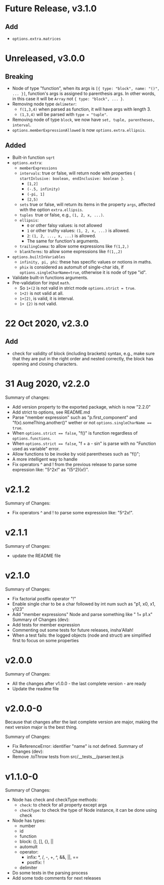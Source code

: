 
# Future Release, v3.1.0

## Add
- `options.extra.matrices`

# Unreleased, v3.0.0

## Breaking

- Node of type "function", when its args is `[{ type: "block", name: "()", ... }]`,  function's args is assigned to parenthesis args. In other words, in this case it will be `Array` not `{ type: "block", ... }`.
- Removing node type `delimeter`:
  - `f(1,3,4)` when parsed as function, it will have args with length 3.
  - `(1,3,4)` will be parsed with `type = "tuple"`.
- Removing node of type `block`, we now have `set, tuple, parentheses, interval`.
- `options.memberExpressionAllowed` is now `options.extra.ellipsis`.

## Added

- Built-in function `sqrt`
- `options.extra`:
  - `memberExpressions`
  - `intervals`: true or false, will return node with properties `{ startInlusive: boolean, endInclusive: boolean }`.
    - `[1,2]`
    - `(-.5, infinity)`
    - `(-pi, 1]`
    - `[2,5)`
  - `sets` true or false, will return its items in the property `args`, affected with the option `extra.ellipsis`.
  - `tuples `true or false, e.g., `(1, 2, x, ...)`.
  - `ellipsis`:
    - `0` or other falsy values: is not allowed
    - `1` or other truthy values: `(1, 2, x, ...)` is allowed.
    - `2`: `(1, 2, ..., x, ...)` is allowed.
    - The same for function's arguments.
  - `trailingComma`: to allow some expressions like `f(1,2,)`
  - `blankTerms`: to allow some expressions like `f(1,,2)`
- `options.builtInVariables`
  - `infinity, pi, phi`: these has specific values or notions in maths.
  - `phix` is considered as automult of single-char ids, if `options.singleCharName=true`, otherwise it is node of type "id".
- Validate built-in functions arguments.
- Pre-validation for input `math`.
  - So `1+(2` is not valid in strict mode `options.strict = true`.
  - `1+2)` is not valid at all.
  - `1+[2)`, is valid, it is interval.
  - `1+ {2)` is not valid.


# 22 Oct 2020, v2.3.0

## Add
  - check for validity of block (including brackets) syntax, e.g., make sure that they are put in the right order and nested correctly, the block has opening and closing characters.

# 31 Aug 2020, v2.2.0
Summary of changes:
- Add version property to the exported package, which is now "2.2.0"
- Add strict to options, see README.md
- Parse "member expression" such as "p.first_component" and "f(x).someThing.another()" wether or not `options.singleCharName == true`.  
- When `options.strict == false`, "f()" is function regardless of `options.functions`.
- When `options.strict == false`, "f + a - sin" is parse with no "Function used as variable" error.
- Allow functions to be invoke by void parentheses such as "f()";
- A more intelligent way to handle 
- Fix operators ^ and ! from the previous release to parse some expression like: "5^2x!" as "(5^2)(x!)".

# v2.1.2
Summary of Changes:
- Fix operators ^ and ! to parse some expression like: "5^2x!".

# v2.1.1
Summary of Changes:
- update the README file

# v2.1.0
Summary of Changes:
- Fix factorial postfix operator "!"
- Enable single char to be a char followed by int num such as "p1, x0, x1, y123"
- Add "member expressions" Node and parse something like " 1+ p1.x"
Summary of Changes (dev):
- Add tests for member expression
- Commenting out some tests for future releases, insha'Allah!
- When a test fails: the logged objects (node and struct) are simplified first to focus on some properties

# v2.0.0
Summary of Changes:
- All the changes after v1.0.0 - the last complete version - are ready
- Update the readme file

# v2.0.0-0
Because that changes after the last complete version are major, making the next version major is the best thing.

Summary of Changes:
- Fix ReferenceError: identifier "name" is not defined.
Summary of Changes (dev):
- Remove .toThrow tests from src/\_\_tests\_\_/parser.test.js

# v1.1.0-0
Summary of Changes:
- Node has check and checkType methods:
  * `check`: to check for all property except args
  * `checkType`: to check the type of Node instance, it can be done using check
- Node has types:
  * number
  * id
  * function
  * block: (), [], {}, ||
  * automult
  * operator:
    - infix: *, /, -, +, ^, &&, ||, ==
    - postfix: !
  * delimiter
- Do some tests in the parsing process
- Add some todo comments for next releases
